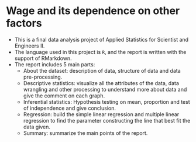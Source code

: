 # Wage and its dependence on other factors

- This is a final data analysis project of Applied Statistics for Scientist and Engineers II. 
- The language used in this project is `R`, and the report is written with the support of RMarkdown.
- The report includes 5 main parts:
  - About the dataset: description of data, structure of data and data pre-processing.
  - Descriptive statistics: visualize all the attributes of the data, data wrangling and other processing to understand more about data and give the comment on each graph.
  - Inferential statistics: Hypothesis testing on mean, proportion and test of independence and give conclusion.
  - Regression: build the simple linear regression and multiple linear regression to find the parameter constructing the line that best fit the data given.
  - Summary: summarize the main points of the report.
  
  
